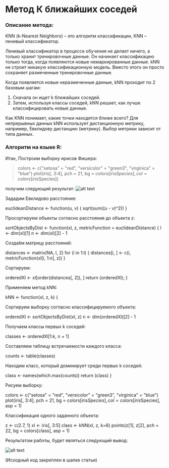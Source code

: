 # Метод К ближайших соседей

### Описание метода:
  KNN (k-Nearest Neighbors) – это алгоритм классификации, 
KNN – ленивый классификатор.

  Ленивый классификатор в процессе обучения не делает ничего, а только хранит тренировочные данные. Он начинает классификацию 
только тогда, когда появляются новые немаркированные данные.
  kNN не строит никакую классификационную модель. Вместо этого он просто сохраняет размеченные тренировочные данные.

Когда появляется новые неразмеченные данные, kNN проходит по 2 базовым шагам:
  1) Сначала он ищет k ближайших соседей.
  2) Затем, используя классы соседей, kNN решает, как лучше классифицировать новые данные.

Как KNN понимает, какие точки находятся ближе всего? Для непрерывных данных kNN использует дистанционную метрику, например, Евклидову дистанцию (метрику). Выбор метрики зависит от типа данных.

### Алгоритм на языке R:

Итак, Построим выборку ирисов Фишера: <br/>
  >colors <- c("setosa" = "red", "versicolor" = "green3",
  >"virginica" = "blue")
  >plot(iris[, 3:4], pch = 21, bg = colors[iris$Species],
  >col = colors[iris$Species])

получим следующий результат:
![alt text](https://github.com/dmitrail/ALGORYTHM_KNN/blob/master/KNN_RAW.png) 

Зададим Евклидово расстояние:

  euclideanDistance <- function(u, v)
  {
  sqrt(sum((u - v)^2))
  }

Просортируем объекты согласно расстояния до объекта z:

  sortObjectsByDist <- function(xl, z, metricFunction =
  euclideanDistance)
  {
  l <- dim(xl)[1]
  n <- dim(xl)[2] - 1

Создаём матрицу расстояний:

  distances <- matrix(NA, l, 2)
  for (i in 1:l)
  {
  distances[i, ] <- c(i, metricFunction(xl[i, 1:n], z))
  }
  
Сортируем:

  orderedXl <- xl[order(distances[, 2]), ]
  return (orderedXl);
  }
  
Применяем метод kNN:

  kNN <- function(xl, z, k)
  {
  
Сортируем выборку согласно классифицируемого объекта:

  orderedXl <- sortObjectsByDist(xl, z)
  n <- dim(orderedXl)[2] - 1
  
Получаем классы первых k соседей:

  classes <- orderedXl[1:k, n + 1]
  
Составляем таблицу встречаемости каждого класса:

  counts <- table(classes)
  
Находим класс, который доминирует среди первых k соседей:

  class <- names(which.max(counts))
  return (class)
  }
  
Рисуем выборку:

  colors <- c("setosa" = "red", "versicolor" = "green3",
  "virginica" = "blue")
  plot(iris[, 3:4], pch = 21, bg = colors[iris$Species], col
  = colors[iris$Species], asp = 1)
  
Классификация одного заданного объекта:

  z <- c(2.7, 1)
  xl <- iris[, 3:5]
  class <- kNN(xl, z, k=6)
  points(z[1], z[2], pch = 22, bg = colors[class], asp = 1)

Результатом работы, будет являться следующий вывод:

  ![alt text](https://github.com/dmitrail/ALGORYTHM_KNN/blob/master/KNN_DONE.png) 
  
  (Исходный код закреплен в шапке статьи)
